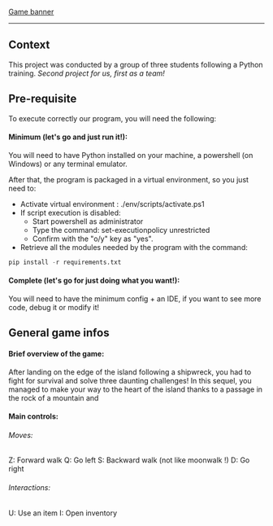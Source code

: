 <!-- # Projet12 -->

[Game banner](docs/readme_extras/game_banner.png "New Horizon: Island")

---

## Context
This project was conducted by a group of three students following a Python training. 
*Second project for us, first as a team!*

## Pre-requisite
To execute correctly our program, you will need the following:
#### Minimum (let's go and just run it!):
You will need to have Python installed on your machine, a powershell (on Windows) or any terminal emulator. 

After that, the program is packaged in a virtual environment, so you just need to:
* Activate virtual environment : ./env/scripts/activate.ps1
* If script execution is disabled:
    * Start powershell as administrator
    * Type the command: set-executionpolicy unrestricted
    * Confirm with the "o/y" key as "yes".
* Retrieve all the modules needed by the program with the command: 
```python
pip install -r requirements.txt 
```


#### Complete (let's go for just doing what you want!):
You will need to have the minimum config + an IDE, if you want to see more code, debug it or modify it!

## General game infos

#### Brief overview of the game:
After landing on the edge of the island following a shipwreck, you had to fight for survival and solve three daunting challenges!
In this sequel, you managed to make your way to the heart of the island thanks to a passage in the rock of a mountain and 



#### Main controls:
###### Moves:

Z: Forward walk
Q: Go left
S: Backward walk (not like moonwalk !)
D: Go right

###### Interactions:

U: Use an item
I: Open inventory
